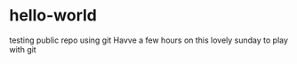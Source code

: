# hello-world
testing public repo using git
Havve a few hours on this lovely sunday to play with git
